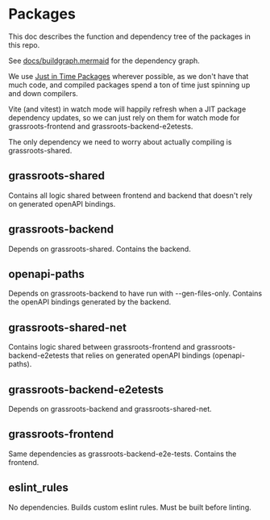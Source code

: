 # Packages

This doc describes the function and dependency tree of the packages in this repo.

See [docs/buildgraph.mermaid](docs/buildgraph.mermaid) for the dependency graph.

We use [Just in Time Packages](https://turborepo.com/docs/core-concepts/internal-packages#just-in-time-packages) wherever possible, as we don't have that much code,
and compiled packages spend a ton of time just spinning up and down compilers.

Vite (and vitest) in watch mode will happily refresh when a JIT package dependency updates, so we
can just rely on them for watch mode for grassroots-frontend and grassroots-backend-e2etests.

The only dependency we need to worry about actually compiling is grassroots-shared.

## grassroots-shared

Contains all logic shared between frontend and backend that doesn't rely on generated openAPI bindings.

## grassroots-backend

Depends on grassroots-shared.
Contains the backend.

## openapi-paths

Depends on grassroots-backend to have run with --gen-files-only.
Contains the openAPI bindings generated by the backend.

## grassroots-shared-net

Contains logic shared between grassroots-frontend and grassroots-backend-e2etests that relies on generated openAPI bindings (openapi-paths).

## grassroots-backend-e2etests

Depends on grassroots-backend and grassroots-shared-net.

## grassroots-frontend

Same dependencies as grassroots-backend-e2e-tests.
Contains the frontend.

## eslint_rules

No dependencies. Builds custom eslint rules. Must be built before linting.
